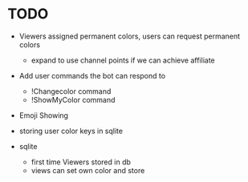 # TODO

- Viewers assigned permanent colors, users can request permanent colors
    - expand to use channel points if we can achieve affiliate

- Add user commands the bot can respond to
    - !Changecolor command 
    - !ShowMyColor command

- Emoji Showing

- storing user color keys in sqlite

- sqlite 
    - first time Viewers stored in db
    - views can set own color and store

